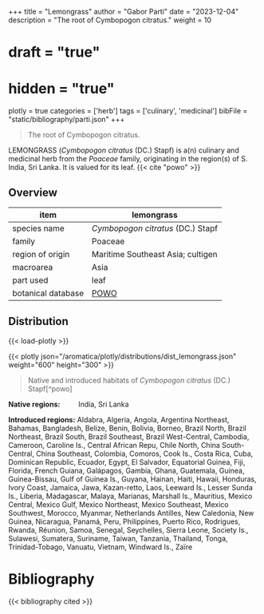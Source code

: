 +++
title = "Lemongrass"
author = "Gabor Parti"
date = "2023-12-04"
description = "The root of Cymbopogon citratus."
weight = 10
# draft = "true"
# hidden = "true"
plotly = true
categories = ['herb']
tags = ['culinary', 'medicinal']
bibFile = "static/bibliography/parti.json"
+++

>The root of Cymbopogon citratus.

LEMONGRASS (*Cymbopogon citratus* (DC.) Stapf) is a(n) culinary and medicinal herb from the *Poaceae* family, originating in the region(s) of S. India, Sri Lanka. It is valued for its leaf. {{< cite "powo" >}}

## Overview

|       item       |                     lemongrass                    |
|------------------|---------------------------------------------------|
|   species name   |         *Cymbopogon citratus* (DC.) Stapf         |
|      family      |                      Poaceae                      |
| region of origin |         Maritime Southeast Asia; cultigen         |
|     macroarea    |                        Asia                       |
|     part used    |                        leaf                       |
|botanical database|[POWO](https://powo.science.kew.org/taxon/396896-1)|



## Distribution

{{< load-plotly >}}

{{< plotly json="/aromatica/plotly/distributions/dist_lemongrass.json" weight="600" height="300" >}}

>Native and introduced habitats of *Cymbopogon citratus* (DC.) Stapf[^powo]

<p style="text-align:left;">

**Native regions:** &ensp; &ensp; &ensp; India, Sri Lanka

**Introduced regions:** Aldabra, Algeria, Angola, Argentina Northeast, Bahamas, Bangladesh, Belize, Benin, Bolivia, Borneo, Brazil North, Brazil Northeast, Brazil South, Brazil Southeast, Brazil West-Central, Cambodia, Cameroon, Caroline Is., Central African Repu, Chile North, China South-Central, China Southeast, Colombia, Comoros, Cook Is., Costa Rica, Cuba, Dominican Republic, Ecuador, Egypt, El Salvador, Equatorial Guinea, Fiji, Florida, French Guiana, Galápagos, Gambia, Ghana, Guatemala, Guinea, Guinea-Bissau, Gulf of Guinea Is., Guyana, Hainan, Haiti, Hawaii, Honduras, Ivory Coast, Jamaica, Jawa, Kazan-retto, Laos, Leeward Is., Lesser Sunda Is., Liberia, Madagascar, Malaya, Marianas, Marshall Is., Mauritius, Mexico Central, Mexico Gulf, Mexico Northeast, Mexico Southeast, Mexico Southwest, Morocco, Myanmar, Netherlands Antilles, New Caledonia, New Guinea, Nicaragua, Panamá, Peru, Philippines, Puerto Rico, Rodrigues, Rwanda, Réunion, Samoa, Senegal, Seychelles, Sierra Leone, Society Is., Sulawesi, Sumatera, Suriname, Taiwan, Tanzania, Thailand, Tonga, Trinidad-Tobago, Vanuatu, Vietnam, Windward Is., Zaïre

</p>



# Bibliography

{{< bibliography cited >}}

